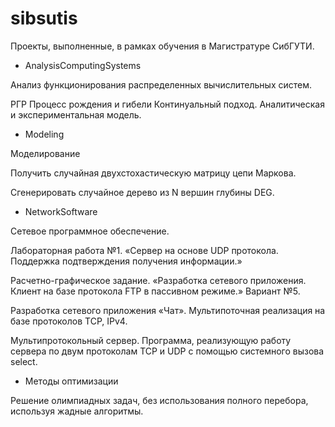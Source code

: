 # sibsutis

Проекты, выполненные, в рамках обучения в Магистратуре СибГУТИ.

- AnalysisComputingSystems

Анализ функционирования распределенных вычислительных систем.

РГР Процесс рождения и гибели Континуальный подход. Аналитическая и экспериментальная модель.

- Modeling

Моделирование

Получить случайная двухстохастическую матрицу цепи Маркова. 

Сгенерировать случайное дерево из N вершин глубины DEG.

- NetworkSoftware

Сетевое программное обеспечение.

Лабораторная работа №1. «Сервер на основе UDP протокола. Поддержка подтверждения получения информации.»

Расчетно-графическое задание. «Разработка сетевого приложения. Клиент на базе протокола FTP в пассивном режиме.» Вариант №5.

Разработка сетевого приложения «Чат». Мультипоточная реализация на базе протоколов TCP, IPv4.

Мультипротокольный сервер. Программа, реализующую работу сервера по двум протоколам TCP и UDP с помощью системного вызова select.

- Методы оптимизации 

Решение олимпиадных задач, без использования полного перебора, используя жадные алгоритмы.
